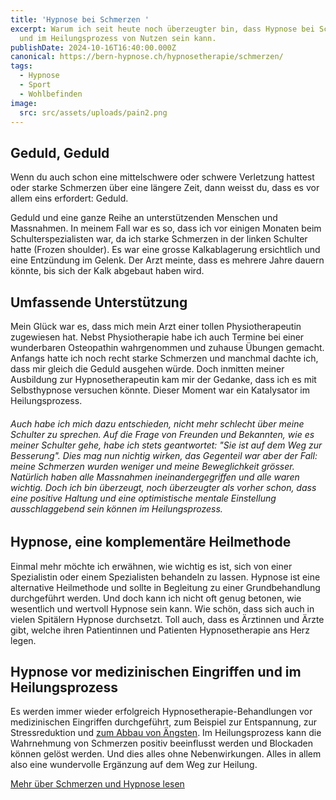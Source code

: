 ```yaml
---
title: 'Hypnose bei Schmerzen '
excerpt: Warum ich seit heute noch überzeugter bin, dass Hypnose bei Schmerzen
  und im Heilungsprozess von Nutzen sein kann.
publishDate: 2024-10-16T16:40:00.000Z
canonical: https://bern-hypnose.ch/hypnosetherapie/schmerzen/
tags:
  - Hypnose
  - Sport
  - Wohlbefinden
image:
  src: src/assets/uploads/pain2.png
---
```


## Geduld, Geduld

Wenn du auch schon eine mittelschwere oder schwere Verletzung hattest oder starke Schmerzen über eine längere Zeit, dann weisst du, dass es vor allem eins erfordert: Geduld.

Geduld und eine ganze Reihe an unterstützenden Menschen und Massnahmen. In meinem Fall war es so, dass ich vor einigen Monaten beim Schulterspezialisten war, da ich starke Schmerzen in der linken Schulter hatte (Frozen shoulder). Es war eine grosse Kalkablagerung ersichtlich und eine Entzündung im Gelenk. Der Arzt meinte, dass es mehrere Jahre dauern könnte, bis sich der Kalk abgebaut haben wird.

## Umfassende Unterstützung

Mein Glück war es, dass mich mein Arzt einer tollen Physiotherapeutin zugewiesen hat. Nebst Physiotherapie habe ich auch Termine bei einer wunderbaren Osteopathin wahrgenommen und zuhause Übungen gemacht. Anfangs hatte ich noch recht starke Schmerzen und manchmal dachte ich, dass mir gleich die Geduld ausgehen würde. Doch inmitten meiner Ausbildung zur Hypnosetherapeutin kam mir der Gedanke, dass ich es mit Selbsthypnose versuchen könnte. Dieser Moment war ein Katalysator im Heilungsprozess.

###### Auch habe ich mich dazu entschieden, nicht mehr schlecht über meine Schulter zu sprechen. Auf die Frage von Freunden und Bekannten, wie es meiner Schulter gehe, habe ich stets geantwortet: "Sie ist auf dem Weg zur Besserung". Dies mag nun nichtig wirken, das Gegenteil war aber der Fall: meine Schmerzen wurden weniger und meine Beweglichkeit grösser. Natürlich haben alle Massnahmen ineinandergegriffen und alle waren wichtig. Doch ich bin überzeugt, noch überzeugter als vorher schon, dass eine positive Haltung und eine optimistische mentale Einstellung ausschlaggebend sein können im Heilungsprozess.

## Hypnose, eine komplementäre Heilmethode

Einmal mehr möchte ich erwähnen, wie wichtig es ist, sich von einer Spezialistin oder einem Spezialisten behandeln zu lassen. Hypnose ist eine alternative Heilmethode und sollte in Begleitung zu einer Grundbehandlung durchgeführt werden. Und doch kann ich nicht oft genug betonen, wie wesentlich und wertvoll Hypnose sein kann. Wie schön, dass sich auch in vielen Spitälern Hypnose durchsetzt. Toll auch, dass es Ärztinnen und Ärzte gibt, welche ihren Patientinnen und Patienten Hypnosetherapie ans Herz legen.

## Hypnose vor medizinischen Eingriffen und im Heilungsprozess

Es werden immer wieder erfolgreich Hypnosetherapie-Behandlungen vor medizinischen Eingriffen durchgeführt, zum Beispiel zur Entspannung, zur Stressreduktion und [zum Abbau von Ängsten](/hypnosetherapie/aengste-und-phobien/). Im Heilungsprozess kann die Wahrnehmung von Schmerzen positiv beeinflusst werden und Blockaden können gelöst werden. Und dies alles ohne Nebenwirkungen. Alles in allem also eine wundervolle Ergänzung auf dem Weg zur Heilung.

[Mehr über Schmerzen und Hypnose lesen](/hypnosetherapie/schmerzen/)
